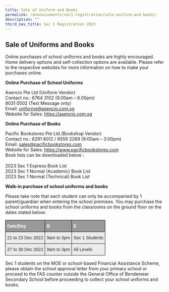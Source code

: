 ```yaml
---
title: Sale of Uniform and Books
permalink: /announcements/sec1-registration/sale-uniform-and-books/
description: ""
third_nav_title: Sec 1 Registration 2023
---
```

## **Sale of Uniforms and Books**
Online purchases of school uniforms and books are highly encouraged.  Home delivery options and self-collection options are available. Please refer to the respective websites for more information on how to make your purchases online.

**Online Purchase of School Uniforms**

Asencio Pte Ltd (Uniform Vendor)
<br>Contact no.: 6764 3102 (9.00am – 6.00pm)
 <br>                     8031 0502 (Text Message only)
<br>Email: uniforms@asencio.com.sg
<br>Website for Sales: https://asencio.com.sg


**Online Purchase of Books**


Pacific Bookstores Pte Ltd.(Bookshop Vendor)
<br>Contact no.: 6291 8012 / 6559 2269 (9:00am – 3:00pm)
<br>Email: sales@pacificbookstores.com
<br>Website for Sales: https://www.pacificbookstores.com
<br>Book lists can be downloaded below :
<br>
<br>2023 Sec 1 Express Book List
<br>2023 Sec 1 Normal (Academic) Book List
<br>2023 Sec 1 Normal (Technical) Book List

**Walk-in purchase of school uniforms and books**

Please take note that each student can only be accompanied by 1 parent/guardian when entering the school premises. You may purchase the school uniforms and books from the classrooms on the ground floor on the dates stated below:

<style type="text/css">
.tg  {border-collapse:collapse;border-spacing:0;}
.tg td{border-color:black;border-style:solid;border-width:1px;font-family:Arial, sans-serif;font-size:14px;
  overflow:hidden;padding:10px 5px;word-break:normal;}
.tg th{border-color:black;border-style:solid;border-width:1px;font-family:Arial, sans-serif;font-size:14px;
  font-weight:normal;overflow:hidden;padding:10px 5px;word-break:normal;}
.tg .tg-fxx4{background-color:#ECECEC;color:#222;text-align:left;vertical-align:middle}
.tg .tg-e6w6{background-color:#999;color:#FFF;font-weight:bold;text-align:left;vertical-align:middle}
</style>
<table class="tg">
<thead>
  <tr>
    <th class="tg-e6w6"><span style="color:#FFF;background-color:#999">Date/Day</span>   </th>
    <th class="tg-e6w6"><span style="color:#FFF;background-color:#999">B</span></th>
    <th class="tg-e6w6"><span style="color:#FFF;background-color:#999">E</span></th>
  </tr>
</thead>
<tbody>
  <tr>
    <td class="tg-fxx4"><span style="color:#222">21 to 23 Dec 2022</span></td>
    <td class="tg-fxx4"><span style="color:#222">9am to 3pm</span></td>
    <td class="tg-fxx4"><span style="color:#222">Sec 1 Students</span></td>
  </tr>
  <tr>
    <td class="tg-fxx4"><span style="color:#222">27 to 30 Dec 2022</span><br></td>
    <td class="tg-fxx4"><span style="color:#222">9am to 3pm</span></td>
    <td class="tg-fxx4"><span style="color:#222">All Levels</span></td>
  </tr>
</tbody>
</table>

Sec 1 students on the MOE or school-based Financial Assistance Scheme, please obtain the school approval letter from your primary school or proceed to the FAS counter outside the General Office of Bendemeer Secondary School before proceeding to collect your school uniforms and books.
